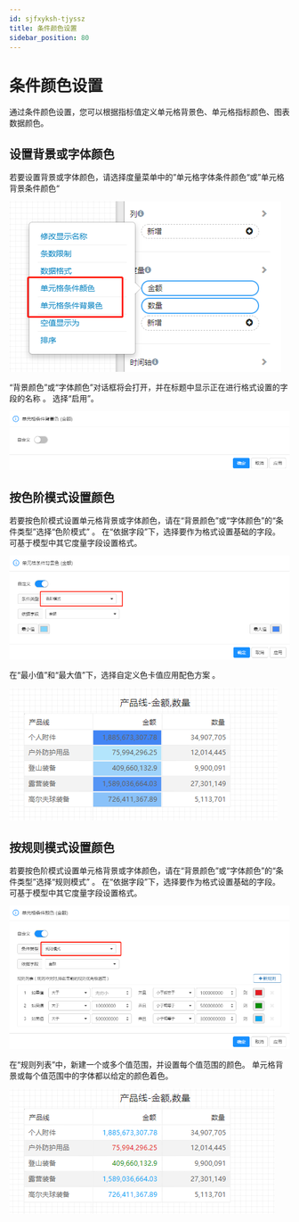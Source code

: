 ```yaml
---
id: sjfxyksh-tjyssz
title: 条件颜色设置
sidebar_position: 80
---
```


# 条件颜色设置

通过条件颜色设置，您可以根据指标值定义单元格背景色、单元格指标颜色、图表数据颜色。

## 设置背景或字体颜色

若要设置背景或字体颜色，请选择度量菜单中的”单元格字体条件颜色“或”单元格背景条件颜色“

<div align="left"><img  src="../../../static/img/datafor/visualizer/image-20220208161113924.png"   /></div>

“背景颜色”或“字体颜色”对话框将会打开，并在标题中显示正在进行格式设置的字段的名称 。 选择“启用”。

<div align="left"><img  src="../../../static/img/datafor/visualizer/image-20220208161927273.png"   /></div>

## 按色阶模式设置颜色

若要按色阶模式设置单元格背景或字体颜色，请在“背景颜色”或“字体颜色”的“条件类型”选择“色阶模式” 。 在“依据字段”下，选择要作为格式设置基础的字段。 可基于模型中其它度量字段设置格式。

<div align="left"><img  src="../../../static/img/datafor/visualizer/image-20220208162247577.png"   /></div>

在“最小值”和“最大值”下，选择自定义色卡值应用配色方案 。 

<div align="left"><img  src="../../../static/img/datafor/visualizer/image-20220208162843355.png"   /></div>

## 按规则模式设置颜色

若要按色阶模式设置单元格背景或字体颜色，请在“背景颜色”或“字体颜色”的“条件类型”选择“规则模式” 。 在“依据字段”下，选择要作为格式设置基础的字段。 可基于模型中其它度量字段设置格式。

<div align="left"><img  src="../../../static/img/datafor/visualizer/image-20220208163926591.png"   /></div>

在“规则列表”中，新建一个或多个值范围，并设置每个值范围的颜色。  单元格背景或每个值范围中的字体都以给定的颜色着色。

<div align="left"><img  src="../../../static/img/datafor/visualizer/image-20220208164047378.png"   /></div>